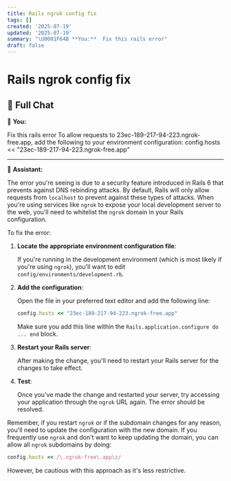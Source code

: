 ```yaml
---
title: Rails ngrok config fix
tags: []
created: '2025-07-19'
updated: '2025-07-19'
summary: "\U0001F64B **You:**  Fix this rails error"
draft: false
---
```


# Rails ngrok config fix

## 🧠 Full Chat

🙋 **You:**

Fix this rails error
To allow requests to 23ec-189-217-94-223.ngrok-free.app, add the following to your environment configuration:
config.hosts << "23ec-189-217-94-223.ngrok-free.app"

---

🤖 **Assistant:**

The error you're seeing is due to a security feature introduced in Rails 6 that prevents against DNS rebinding attacks. By default, Rails will only allow requests from `localhost` to prevent against these types of attacks. When you're using services like `ngrok` to expose your local development server to the web, you'll need to whitelist the `ngrok` domain in your Rails configuration.

To fix the error:

1. **Locate the appropriate environment configuration file**:
   
   If you're running in the development environment (which is most likely if you're using `ngrok`), you'll want to edit `config/environments/development.rb`.

2. **Add the configuration**:

   Open the file in your preferred text editor and add the following line:

   ```ruby
   config.hosts << "23ec-189-217-94-223.ngrok-free.app"
   ```

   Make sure you add this line within the `Rails.application.configure do ... end` block.

3. **Restart your Rails server**:

   After making the change, you'll need to restart your Rails server for the changes to take effect.

4. **Test**:

   Once you've made the change and restarted your server, try accessing your application through the `ngrok` URL again. The error should be resolved.

Remember, if you restart `ngrok` or if the subdomain changes for any reason, you'll need to update the configuration with the new domain. If you frequently use `ngrok` and don't want to keep updating the domain, you can allow all `ngrok` subdomains by doing:

```ruby
config.hosts << /\.ngrok-free\.app\z/
```

However, be cautious with this approach as it's less restrictive.